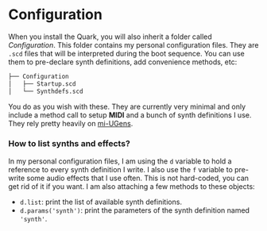 # Configuration

When you install the Quark, you will also inherit a folder called _Configuration_. This folder contains my personal configuration files. They are `.scd` files that will be interpreted during the boot sequence. You can use them to pre-declare synth definitions, add convenience methods, etc:

```bash
├── Configuration
│   ├── Startup.scd
│   └── Synthdefs.scd
```

You do as you wish with these. They are currently very minimal and only include
a method call to setup **MIDI** and a bunch of synth definitions I use. They
rely pretty heavily on [mi-UGens](dependencies.md).

### How to list synths and effects?

In my personal configuration files, I am using the `d` variable to hold a
reference to every synth definition I write. I also use the `f` variable to
pre-write some audio effects that I use often. This is not hard-coded, you can
get rid of it if you want. I am also attaching a few methods to these objects:

- `d.list`: print the list of available synth definitions.
- `d.params('synth')`: print the parameters of the synth definition named `'synth'`.
